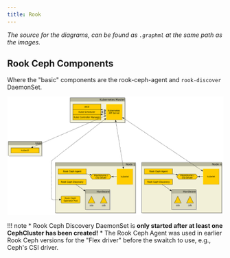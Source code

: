 ```yaml
---
title: Rook
---
```


_The source for the diagrams, can be found as `.graphml` at the same path as the images._

## Rook Ceph Components

Where the "basic" components are the rook-ceph-agent and `rook-discover` DaemonSet.

![rook-operator-cluster-architecture-overview.png](architecture/rook-operator-cluster-architecture-overview.png)

!!! note
    * Rook Ceph Discovery DaemonSet is **only started after at least one CephCluster has been created!**
    * The Rook Ceph Agent was used in earlier Rook Ceph versions for the "Flex driver" before the swaitch to use, e.g., Ceph's CSI driver.
